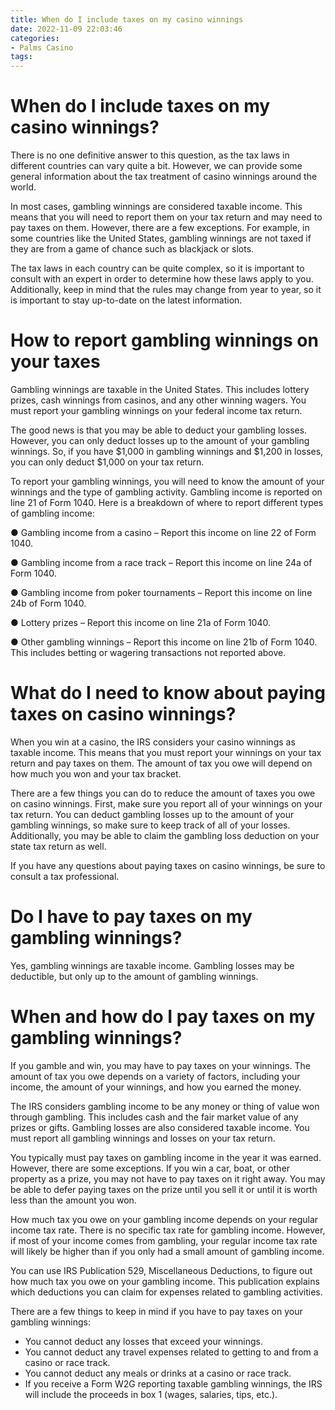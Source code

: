 ```yaml
---
title: When do I include taxes on my casino winnings
date: 2022-11-09 22:03:46
categories:
- Palms Casino
tags:
---
```



#  When do I include taxes on my casino winnings?

There is no one definitive answer to this question, as the tax laws in different countries can vary quite a bit. However, we can provide some general information about the tax treatment of casino winnings around the world.

In most cases, gambling winnings are considered taxable income. This means that you will need to report them on your tax return and may need to pay taxes on them. However, there are a few exceptions. For example, in some countries like the United States, gambling winnings are not taxed if they are from a game of chance such as blackjack or slots.

The tax laws in each country can be quite complex, so it is important to consult with an expert in order to determine how these laws apply to you. Additionally, keep in mind that the rules may change from year to year, so it is important to stay up-to-date on the latest information.

#  How to report gambling winnings on your taxes

Gambling winnings are taxable in the United States. This includes lottery prizes, cash winnings from casinos, and any other winning wagers. You must report your gambling winnings on your federal income tax return.

The good news is that you may be able to deduct your gambling losses. However, you can only deduct losses up to the amount of your gambling winnings. So, if you have $1,000 in gambling winnings and $1,200 in losses, you can only deduct $1,000 on your tax return.

To report your gambling winnings, you will need to know the amount of your winnings and the type of gambling activity. Gambling income is reported on line 21 of Form 1040. Here is a breakdown of where to report different types of gambling income:

● Gambling income from a casino – Report this income on line 22 of Form 1040.

● Gambling income from a race track – Report this income on line 24a of Form 1040.

● Gambling income from poker tournaments – Report this income on line 24b of Form 1040.

● Lottery prizes – Report this income on line 21a of Form 1040.

● Other gambling winnings – Report this income on line 21b of Form 1040. This includes betting or wagering transactions not reported above.

#  What do I need to know about paying taxes on casino winnings?

When you win at a casino, the IRS considers your casino winnings as taxable income. This means that you must report your winnings on your tax return and pay taxes on them. The amount of tax you owe will depend on how much you won and your tax bracket.

There are a few things you can do to reduce the amount of taxes you owe on casino winnings. First, make sure you report all of your winnings on your tax return. You can deduct gambling losses up to the amount of your gambling winnings, so make sure to keep track of all of your losses. Additionally, you may be able to claim the gambling loss deduction on your state tax return as well.

If you have any questions about paying taxes on casino winnings, be sure to consult a tax professional.

#  Do I have to pay taxes on my gambling winnings?

Yes, gambling winnings are taxable income. Gambling losses may be deductible, but only up to the amount of gambling winnings.

#  When and how do I pay taxes on my gambling winnings?

If you gamble and win, you may have to pay taxes on your winnings. The amount of tax you owe depends on a variety of factors, including your income, the amount of your winnings, and how you earned the money. 

The IRS considers gambling income to be any money or thing of value won through gambling. This includes cash and the fair market value of any prizes or gifts. Gambling losses are also considered taxable income. You must report all gambling winnings and losses on your tax return. 

You typically must pay taxes on gambling income in the year it was earned. However, there are some exceptions. If you win a car, boat, or other property as a prize, you may not have to pay taxes on it right away. You may be able to defer paying taxes on the prize until you sell it or until it is worth less than the amount you won. 

How much tax you owe on your gambling income depends on your regular income tax rate. There is no specific tax rate for gambling income. However, if most of your income comes from gambling, your regular income tax rate will likely be higher than if you only had a small amount of gambling income. 

You can use IRS Publication 529, Miscellaneous Deductions, to figure out how much tax you owe on your gambling income. This publication explains which deductions you can claim for expenses related to gambling activities. 

There are a few things to keep in mind if you have to pay taxes on your gambling winnings: 

- You cannot deduct any losses that exceed your winnings. 
- You cannot deduct any travel expenses related to getting to and from a casino or race track. 
- You cannot deduct any meals or drinks at a casino or race track. 
- If you receive a Form W2G reporting taxable gambling winnings, the IRS will include the proceeds in box 1 (wages, salaries, tips, etc.).